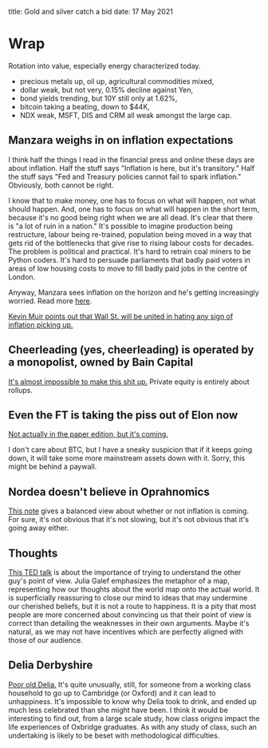 title: Gold and silver catch a bid
date: 17 May 2021

# Wrap

Rotation into value, especially energy characterized today.

- precious metals up, oil up, agricultural commodities mixed,
- dollar weak, but not very, 0.15% decline against Yen,
- bond yields trending, but 10Y still only at 1.62%,
- bitcoin taking a beating, down to $44K,
- NDX weak, MSFT, DIS and CRM all weak amongst the large cap.

## Manzara weighs in on inflation expectations

I think half the things I read in the financial press and online these days are about inflation.
Half the stuff says "Inflation is here, but it's transitory." Half the stuff says "Fed and Treasury policies cannot fail to spark inflation." Obviously, both cannot be right.

I know that to make money, one has to focus on what will happen, not what should happen. 
And, one has to focus on what will happen in the short term, because it's no good being right when we are all dead. 
It's clear that there is "a lot of ruin in a nation." It's possible to imagine production being restructure, labour being re-trained, population being moved in a way that gets rid of the bottlenecks that give rise to rising labour costs for decades. 
The problem is political and practical. It's hard to retrain coal miners to be Python coders. It's hard to persuade parliaments that badly paid voters in areas of low housing costs to move to fill badly paid jobs in the centre of London.

Anyway, Manzara sees inflation on the horizon and he's getting increasingly worried. Read more [here](https://www.chartpoint.com/medium-of-transaction/).

[Kevin Muir points out that Wall St. will be united in hating any sign of inflation picking up.
](https://themacrotourist.substack.com/p/druck-pulling-up-the-anchor?utm_source=substack-digest&utm_medium=email&token=eyJ1c2VyX2lkIjo0NDE5NjA0LCJwb3N0X2lkIjozNjI5ODIxNiwiXyI6Ik5GZksrIiwiaWF0IjoxNjIxMjU3OTc5LCJleHAiOjE2MjEyNjE1NzksImlzcyI6InB1Yi0yMDQzOSIsInN1YiI6InBvc3QtcmVhY3Rpb24ifQ.Zm1l9rVJ80phB_7JNdQiP81cpYa8QDeOg6pJsH8_tMM)

## Cheerleading (yes, cheerleading) is operated by a monopolist, owned by Bain Capital

[It's almost impossible to make this shit up.](https://mattstoller.substack.com/p/how-a-cheerleading-monopolist-played) 
Private equity is entirely about rollups.

## Even the FT is taking the piss out of Elon now

[Not actually in the paper edition, but it's coming.](https://www.ft.com/content/ab2793db-2b44-4678-986c-905fe0be8d4a?desktop=true&segmentId=d8d3e364-5197-20eb-17cf-2437841d178a#myft:notification:instant-email:content)

I don't care about BTC, but I have a sneaky suspicion that if it keeps going down, it will take some more mainstream assets down with it.
Sorry, this might be behind a paywall. 

## Nordea doesn't believe in Oprahnomics

[This note](https://corporate.nordea.com/article/65502/fx-weekly-oprahnomics-works-until-it-no-longer-does) gives a balanced view about whether or not inflation is coming.
For sure, it's not obvious that it's not slowing, but it's not obvious that it's going away either.

## Thoughts

[This TED talk](https://insights.humancapital.aon.com/talent-assessment-blog/motivated-reasoning-are-you-a-scout-or-a-soldier) is about the importance of trying to understand the other guy's point of view. 
Julia Galef emphasizes the metaphor of a map, representing how our thoughts about the world map onto the actual world. 
It is superficially reassuring to close our mind to ideas that may undermine our cherished beliefs, but it is not a route to happiness. 
It is a pity that most people are more concerned about convincing us that their point of view is correct than detailing the weaknesses in their own arguments. Maybe it's natural, as we may not have incentives which are perfectly aligned with those of our audience.

## Delia Derbyshire

[Poor old Delia.](https://www.bbc.co.uk/programmes/m000w6tr)
It's quite unusually, still, for someone from a working class household to go up to Cambridge (or Oxford) and it can lead to unhappiness. 
It's impossible to know why Delia took to drink, and ended up much less celebrated than she might have been. 
I think it would be interesting to find out, from a large scale study, how class origins impact the life experiences of Oxbridge graduates.
As with any study of class, such an undertaking is likely to be beset with methodological difficulties.


